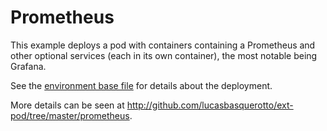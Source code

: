 # Prometheus

This example deploys a pod with containers containing a Prometheus and other optional services (each in its own container), the most notable being Grafana.

See the [environment base file](../../../exampĺes/prometheus.yml) for details about the deployment.

More details can be seen at http://github.com/lucasbasquerotto/ext-pod/tree/master/prometheus.
